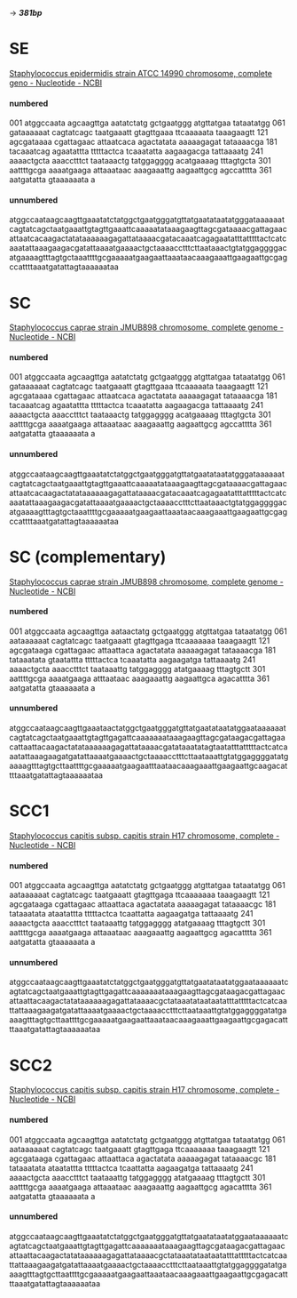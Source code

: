 -> ***381bp***

# SE
[Staphylococcus epidermidis strain ATCC 14990 chromosome, complete geno - Nucleotide - NCBI](https://www.ncbi.nlm.nih.gov/nuccore/NZ_CP035288.1?report=genbank&from=957725&to=958105)

#### numbered
001 atggccaata agcaagttga aatatctatg gctgaatggg atgttatgaa tataatatgg
061 gataaaaaat cagtatcagc taatgaaatt gtagttgaaa ttcaaaaata taaagaagtt
121 agcgataaaa cgattagaac attaatcaca agactatata aaaaagagat tataaaacga
181 tacaaatcag agaatattta tttttactca tcaaatatta aagaagacga tattaaaatg
241 aaaactgcta aaacctttct taataaactg tatggagggg acatgaaaag tttagtgcta
301 aattttgcga aaaatgaaga attaaataac aaagaaattg aagaattgcg agccatttta
361 aatgatatta gtaaaaaata a

#### unnumbered
atggccaataagcaagttgaaatatctatggctgaatgggatgttatgaatataatatgggataaaaaatcagtatcagctaatgaaattgtagttgaaattcaaaaatataaagaagttagcgataaaacgattagaacattaatcacaagactatataaaaaagagattataaaacgatacaaatcagagaatatttatttttactcatcaaatattaaagaagacgatattaaaatgaaaactgctaaaacctttcttaataaactgtatggaggggacatgaaaagtttagtgctaaattttgcgaaaaatgaagaattaaataacaaagaaattgaagaattgcgagccattttaaatgatattagtaaaaaataa

# SC
[Staphylococcus caprae strain JMUB898 chromosome, complete genome - Nucleotide - NCBI](https://www.ncbi.nlm.nih.gov/nuccore/NZ_AP018587.1?report=genbank&from=1015579&to=1015959)

#### numbered
001 atggccaata agcaagttga aatatctatg gctgaatggg atgttatgaa tataatatgg
061 gataaaaaat cagtatcagc taatgaaatt gtagttgaaa ttcaaaaata taaagaagtt
121 agcgataaaa cgattagaac attaatcaca agactatata aaaaagagat tataaaacga
181 tacaaatcag agaatattta tttttactca tcaaatatta aagaagacga tattaaaatg
241 aaaactgcta aaacctttct taataaactg tatggagggg acatgaaaag tttagtgcta
301 aattttgcga aaaatgaaga attaaataac aaagaaattg aagaattgcg agccatttta
361 aatgatatta gtaaaaaata a

#### unnumbered
atggccaataagcaagttgaaatatctatggctgaatgggatgttatgaatataatatgggataaaaaatcagtatcagctaatgaaattgtagttgaaattcaaaaatataaagaagttagcgataaaacgattagaacattaatcacaagactatataaaaaagagattataaaacgatacaaatcagagaatatttatttttactcatcaaatattaaagaagacgatattaaaatgaaaactgctaaaacctttcttaataaactgtatggaggggacatgaaaagtttagtgctaaattttgcgaaaaatgaagaattaaataacaaagaaattgaagaattgcgagccattttaaatgatattagtaaaaaataa

# SC (complementary)
[Staphylococcus caprae strain JMUB898 chromosome, complete genome - Nucleotide - NCBI](https://www.ncbi.nlm.nih.gov/nuccore/NZ_AP018587.1?report=genbank&from=984013&to=984393&strand=true)

#### numbered
001 atggccaata agcaagttga aataactatg gctgaatggg atgttatgaa tataatatgg
061 aataaaaaat cagtatcagc taatgaaatt gtagttgaga ttcaaaaaaa taaagaagtt
121 agcgataaga cgattagaac attaattaca agactatata aaaaagagat tataaaacga
181 tataaatata gtaatattta tttttactca tcaaatatta aagaagatga tattaaaatg
241 aaaactgcta aaacctttct taataaattg tatggagggg atatgaaaag tttagtgctt
301 aattttgcga aaaatgaaga atttaataac aaagaaattg aagaattgca agacatttta
361 aatgatatta gtaaaaaata a

#### unnumbered
atggccaataagcaagttgaaataactatggctgaatgggatgttatgaatataatatggaataaaaaatcagtatcagctaatgaaattgtagttgagattcaaaaaaataaagaagttagcgataagacgattagaacattaattacaagactatataaaaaagagattataaaacgatataaatatagtaatatttatttttactcatcaaatattaaagaagatgatattaaaatgaaaactgctaaaacctttcttaataaattgtatggaggggatatgaaaagtttagtgcttaattttgcgaaaaatgaagaatttaataacaaagaaattgaagaattgcaagacattttaaatgatattagtaaaaaataa

# SCC1
[Staphylococcus capitis subsp. capitis strain H17 chromosome, complete - Nucleotide - NCBI](https://www.ncbi.nlm.nih.gov/nuccore/NZ_CP102089.1?report=genbank&from=937362&to=937742)

#### numbered
001 atggccaata agcaagttga aatatctatg gctgaatggg atgttatgaa tataatatgg
061 aataaaaaat cagtatcagc taatgaaatt gtagttgaga ttcaaaaaaa taaagaagtt
121 agcgataaga cgattagaac attaattaca agactatata aaaaagagat tataaaacgc
181 tataaatata ataatattta tttttactca tcaattatta aagaagatga tattaaaatg
241 aaaactgcta aaacctttct taataaattg tatggagggg atatgaaaag tttagtgctt
301 aattttgcga aaaatgaaga attaaataac aaagaaattg aagaattgcg agacatttta
361 aatgatatta gtaaaaaata a

#### unnumbered
atggccaataagcaagttgaaatatctatggctgaatgggatgttatgaatataatatggaataaaaaatcagtatcagctaatgaaattgtagttgagattcaaaaaaataaagaagttagcgataagacgattagaacattaattacaagactatataaaaaagagattataaaacgctataaatataataatatttatttttactcatcaattattaaagaagatgatattaaaatgaaaactgctaaaacctttcttaataaattgtatggaggggatatgaaaagtttagtgcttaattttgcgaaaaatgaagaattaaataacaaagaaattgaagaattgcgagacattttaaatgatattagtaaaaaataa

# SCC2
[Staphylococcus capitis subsp. capitis strain H17 chromosome, complete - Nucleotide - NCBI](https://www.ncbi.nlm.nih.gov/nuccore/NZ_CP102089.1?report=genbank&from=2165453&to=2165833)

#### numbered
001 atggccaata agcaagttga aatatctatg gctgaatggg atgttatgaa tataatatgg
061 aataaaaaat cagtatcagc taatgaaatt gtagttgaga ttcaaaaaaa taaagaagtt
121 agcgataaga cgattagaac attaattaca agactatata aaaaagagat tataaaacgc
181 tataaatata ataatattta tttttactca tcaattatta aagaagatga tattaaaatg
241 aaaactgcta aaacctttct taataaattg tatggagggg atatgaaaag tttagtgctt
301 aattttgcga aaaatgaaga attaaataac aaagaaattg aagaattgcg agacatttta
361 aatgatatta gtaaaaaata a

#### unnumbered
atggccaataagcaagttgaaatatctatggctgaatgggatgttatgaatataatatggaataaaaaatcagtatcagctaatgaaattgtagttgagattcaaaaaaataaagaagttagcgataagacgattagaacattaattacaagactatataaaaaagagattataaaacgctataaatataataatatttatttttactcatcaattattaaagaagatgatattaaaatgaaaactgctaaaacctttcttaataaattgtatggaggggatatgaaaagtttagtgcttaattttgcgaaaaatgaagaattaaataacaaagaaattgaagaattgcgagacattttaaatgatattagtaaaaaataa